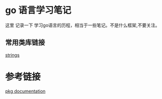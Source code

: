 # go 语言学习笔记
这里 记录一下 学习go语言的历程，相当于一些笔记。不是什么框架,不要关注。




## 常用类库链接 
[strings](https://docs.studygolang.com/pkg/strings/)



# 参考链接
[pkg documentation](https://docs.studygolang.com/pkg/)


